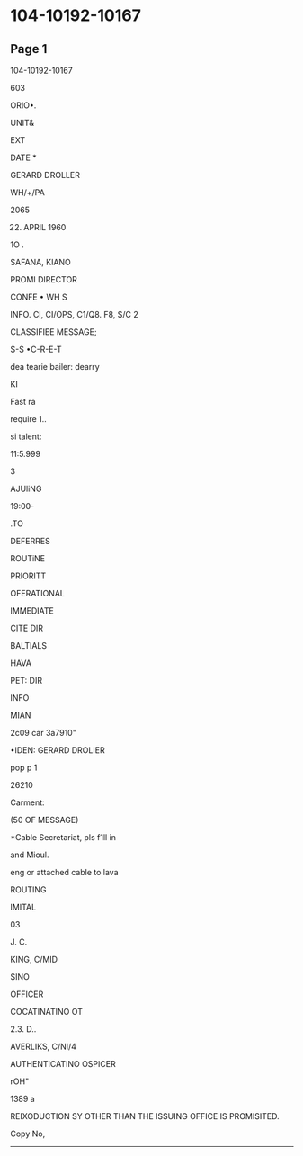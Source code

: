 # 104-10192-10167

## Page 1

104-10192-10167

603

ORIO•.

UNIT&

EXT

DATE *

GERARD DROLLER

WH/+/PA

2065

22. APRIL 1960

1O .

SAFANA, KIANO

PROMI DIRECTOR

CONFE • WH S

INFO. CI, CI/OPS, C1/Q8. F8, S/C 2

CLASSIFIEE MESSAGE;

S-S •C-R-E-T

dea tearie bailer: dearry

KI

Fast ra

require 1..

si talent:

11:5.999

3

AJUliNG

19:00-

.TO

DEFERRES

ROUTiNE

PRIORITT

OFERATIONAL

IMMEDIATE

CITE DIR

BALTIALS

HAVA

PET: DIR

INFO

MIAN

2c09 car 3a7910"

•IDEN: GERARD DROLIER

pop p 1

26210

Carment:

(50 OF MESSAGE)

*Cable Secretariat, pls f1ll in

and Mioul.

eng or attached cable to lava

ROUTING

IMITAL

03

J. C.

KING, C/MID

SINO

OFFICER

COCATINATINO OT

2.3. D..

AVERLIKS, C/NI/4

AUTHENTICATINO OSPICER

rOH"

1389 a

REIXODUCTION SY OTHER THAN THE ISSUING OFFICE IS PROMISITED.

Copy No,

---

